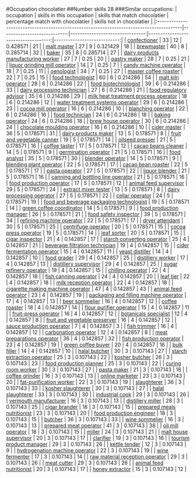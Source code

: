 #Occupation chocolatier
##Number skills 28
###Similar occupations:
| occupation                                                                              |   skills in this occupation |   skills that match chocolatier |   percentage match with chocolatier |   skills not in chocolatier |
|:----------------------------------------------------------------------------------------|----------------------------:|--------------------------------:|------------------------------------:|----------------------------:|
| [confectioner](confectioner.md)                                                         |                          33 |                              12 |                            0.428571 |                          21 |
| [malt master](malt_master.md)                                                           |                          27 |                               9 |                            0.321429 |                          18 |
| [brewmaster](brewmaster.md)                                                             |                          40 |                               8 |                            0.285714 |                          32 |
| [baker](baker.md)                                                                       |                          35 |                               8 |                            0.285714 |                          27 |
| [dairy products manufacturing worker](dairy_products_manufacturing_worker.md)           |                          27 |                               7 |                            0.25     |                          20 |
| [pastry maker](pastry_maker.md)                                                         |                          28 |                               7 |                            0.25     |                          21 |
| [liquor grinding mill operator](liquor_grinding_mill_operator.md)                       |                          14 |                               7 |                            0.25     |                           7 |
| [candy machine operator](candy_machine_operator.md)                                     |                          18 |                               7 |                            0.25     |                          11 |
| [oenologist](oenologist.md)                                                             |                          34 |                               7 |                            0.25     |                          27 |
| [master coffee roaster](master_coffee_roaster.md)                                       |                          22 |                               7 |                            0.25     |                          15 |
| [food technologist](food_technologist.md)                                               |                          60 |                               6 |                            0.214286 |                          54 |
| [malt kiln operator](malt_kiln_operator.md)                                             |                          28 |                               6 |                            0.214286 |                          22 |
| [food biotechnologist](food_biotechnologist.md)                                         |                          39 |                               6 |                            0.214286 |                          33 |
| [dairy processing technician](dairy_processing_technician.md)                           |                          27 |                               6 |                            0.214286 |                          21 |
| [food regulatory advisor](food_regulatory_advisor.md)                                   |                          35 |                               6 |                            0.214286 |                          29 |
| [milk heat treatment process operator](milk_heat_treatment_process_operator.md)         |                          18 |                               6 |                            0.214286 |                          12 |
| [water treatment systems operator](water_treatment_systems_operator.md)                 |                          29 |                               6 |                            0.214286 |                          23 |
| [cocoa mill operator](cocoa_mill_operator.md)                                           |                          16 |                               6 |                            0.214286 |                          10 |
| [blanching operator](blanching_operator.md)                                             |                          22 |                               6 |                            0.214286 |                          16 |
| [food technician](food_technician.md)                                                   |                          24 |                               6 |                            0.214286 |                          18 |
| [baking operator](baking_operator.md)                                                   |                          24 |                               6 |                            0.214286 |                          18 |
| [brew house operator](brew_house_operator.md)                                           |                          30 |                               6 |                            0.214286 |                          24 |
| [chocolate moulding operator](chocolate_moulding_operator.md)                           |                          16 |                               6 |                            0.214286 |                          10 |
| [cider master](cider_master.md)                                                         |                          36 |                               5 |                            0.178571 |                          31 |
| [dairy products maker](dairy_products_maker.md)                                         |                          13 |                               5 |                            0.178571 |                           8 |
| [fruit and vegetable canner](fruit_and_vegetable_canner.md)                             |                          19 |                               5 |                            0.178571 |                          14 |
| [oilseed presser](oilseed_presser.md)                                                   |                          21 |                               5 |                            0.178571 |                          16 |
| [coffee taster](coffee_taster.md)                                                       |                          17 |                               5 |                            0.178571 |                          12 |
| [cacao beans cleaner](cacao_beans_cleaner.md)                                           |                          14 |                               5 |                            0.178571 |                           9 |
| [germination operator](germination_operator.md)                                         |                          21 |                               5 |                            0.178571 |                          16 |
| [food analyst](food_analyst.md)                                                         |                          35 |                               5 |                            0.178571 |                          30 |
| [blender operator](blender_operator.md)                                                 |                          14 |                               5 |                            0.178571 |                           9 |
| [blending plant operator](blending_plant_operator.md)                                   |                          22 |                               5 |                            0.178571 |                          17 |
| [cacao bean roaster](cacao_bean_roaster.md)                                             |                          22 |                               5 |                            0.178571 |                          17 |
| [pasta operator](pasta_operator.md)                                                     |                          27 |                               5 |                            0.178571 |                          22 |
| [liquor blender](liquor_blender.md)                                                     |                          21 |                               5 |                            0.178571 |                          16 |
| [canning and bottling line operator](canning_and_bottling_line_operator.md)             |                          21 |                               5 |                            0.178571 |                          16 |
| [food production operator](food_production_operator.md)                                 |                          17 |                               5 |                            0.178571 |                          12 |
| [animal feed supervisor](animal_feed_supervisor.md)                                     |                          29 |                               5 |                            0.178571 |                          24 |
| [extract mixer tester](extract_mixer_tester.md)                                         |                          13 |                               5 |                            0.178571 |                           8 |
| [dairy processing operator](dairy_processing_operator.md)                               |                          27 |                               5 |                            0.178571 |                          22 |
| [cellar operator](cellar_operator.md)                                                   |                          24 |                               5 |                            0.178571 |                          19 |
| [food and beverage packaging technologist](food_and_beverage_packaging_technologist.md) |                          19 |                               5 |                            0.178571 |                          14 |
| [green coffee coordinator](green coffee coordinator.md)                                 |                          14 |                               5 |                            0.178571 |                           9 |
| [food production manager](food_production_manager.md)                                   |                          26 |                               5 |                            0.178571 |                          21 |
| [food safety inspector](food_safety_inspector.md)                                       |                          39 |                               5 |                            0.178571 |                          34 |
| [refining machine operator](refining_machine_operator.md)                               |                          22 |                               5 |                            0.178571 |                          17 |
| [dryer attendant](dryer_attendant.md)                                                   |                          30 |                               5 |                            0.178571 |                          25 |
| [centrifuge operator](centrifuge_operator.md)                                           |                          20 |                               5 |                            0.178571 |                          15 |
| [cocoa press operator](cocoa_press_operator.md)                                         |                          19 |                               5 |                            0.178571 |                          14 |
| [leaf sorter](leaf_sorter.md)                                                           |                          20 |                               5 |                            0.178571 |                          15 |
| [cigar inspector](cigar_inspector.md)                                                   |                          21 |                               4 |                            0.142857 |                          17 |
| [starch converting operator](starch_converting_operator.md)                             |                          25 |                               4 |                            0.142857 |                          21 |
| [beverage filtration technician](beverage_filtration_technician.md)                     |                          19 |                               4 |                            0.142857 |                          15 |
| [cider fermentation operator](cider_fermentation_operator.md)                           |                          15 |                               4 |                            0.142857 |                          11 |
| [yeast distiller](yeast_distiller.md)                                                   |                          14 |                               4 |                            0.142857 |                          10 |
| [food grader](food_grader.md)                                                           |                          29 |                               4 |                            0.142857 |                          25 |
| [distillery worker](distillery_worker.md)                                               |                          17 |                               4 |                            0.142857 |                          13 |
| [distillery supervisor](distillery_supervisor.md)                                       |                          29 |                               4 |                            0.142857 |                          25 |
| [sugar refinery operator](sugar_refinery_operator.md)                                   |                          19 |                               4 |                            0.142857 |                          15 |
| [chilling operator](chilling_operator.md)                                               |                          22 |                               4 |                            0.142857 |                          18 |
| [fish canning operator](fish_canning_operator.md)                                       |                          24 |                               4 |                            0.142857 |                          20 |
| [leaf tier](leaf_tier.md)                                                               |                          22 |                               4 |                            0.142857 |                          18 |
| [milk reception operator](milk_reception_operator.md)                                   |                          22 |                               4 |                            0.142857 |                          18 |
| [cigarette making machine operator](cigarette_making_machine_operator.md)               |                          47 |                               4 |                            0.142857 |                          43 |
| [animal feed operator](animal_feed_operator.md)                                         |                          23 |                               4 |                            0.142857 |                          19 |
| [packaging and filling machine operator](packaging_and_filling_machine_operator.md)     |                          17 |                               4 |                            0.142857 |                          13 |
| [beer sommelier](beer_sommelier.md)                                                     |                          16 |                               4 |                            0.142857 |                          12 |
| [coffee roaster](coffee_roaster.md)                                                     |                          18 |                               4 |                            0.142857 |                          14 |
| [flour purifier operator](flour_purifier_operator.md)                                   |                          15 |                               4 |                            0.142857 |                          11 |
| [fruit-press operator](fruit-press_operator.md)                                         |                          16 |                               4 |                            0.142857 |                          12 |
| [botanicals specialist](botanicals_specialist.md)                                       |                          12 |                               4 |                            0.142857 |                           8 |
| [fruit and vegetable preserver](fruit_and_vegetable_preserver.md)                       |                          16 |                               4 |                            0.142857 |                          12 |
| [sauce production operator](sauce_production_operator.md)                               |                           7 |                               4 |                            0.142857 |                           3 |
| [fish trimmer](fish_trimmer.md)                                                         |                          16 |                               4 |                            0.142857 |                          12 |
| [carbonation operator](carbonation_operator.md)                                         |                          12 |                               4 |                            0.142857 |                           8 |
| [meat preparations operator](meat_preparations_operator.md)                             |                          36 |                               4 |                            0.142857 |                          32 |
| [fish production operator](fish_production_operator.md)                                 |                          23 |                               4 |                            0.142857 |                          19 |
| [green coffee buyer](green_coffee_buyer.md)                                             |                          20 |                               4 |                            0.142857 |                          16 |
| [bulk filler](bulk_filler.md)                                                           |                          14 |                               4 |                            0.142857 |                          10 |
| [halal butcher](halal_butcher.md)                                                       |                          30 |                               3 |                            0.107143 |                          27 |
| [starch extraction operator](starch_extraction_operator.md)                             |                          25 |                               3 |                            0.107143 |                          22 |
| [kosher butcher](kosher_butcher.md)                                                     |                          26 |                               3 |                            0.107143 |                          23 |
| [food production planner](food_production_planner.md)                                   |                          25 |                               3 |                            0.107143 |                          22 |
| [curing room worker](curing_room_worker.md)                                             |                          30 |                               3 |                            0.107143 |                          27 |
| [pasta maker](pasta_maker.md)                                                           |                          21 |                               3 |                            0.107143 |                          18 |
| [coffee grinder](coffee_grinder.md)                                                     |                          16 |                               3 |                            0.107143 |                          13 |
| [online marketer](online_marketer.md)                                                   |                          23 |                               3 |                            0.107143 |                          20 |
| [fat-purification worker](fat-purification_worker.md)                                   |                          22 |                               3 |                            0.107143 |                          19 |
| [slaughterer](slaughterer.md)                                                           |                          36 |                               3 |                            0.107143 |                          33 |
| [kosher slaughterer](kosher_slaughterer.md)                                             |                          30 |                               3 |                            0.107143 |                          27 |
| [halal slaughterer](halal_slaughterer.md)                                               |                          33 |                               3 |                            0.107143 |                          30 |
| [industrial cook](industrial_cook.md)                                                   |                          29 |                               3 |                            0.107143 |                          26 |
| [vermouth manufacturer](vermouth_manufacturer.md)                                       |                          16 |                               3 |                            0.107143 |                          13 |
| [distillery miller](distillery_miller.md)                                               |                          28 |                               3 |                            0.107143 |                          25 |
| [cigar brander](cigar_brander.md)                                                       |                          18 |                               3 |                            0.107143 |                          15 |
| [prepared meals nutritionist](prepared_meals_nutritionist.md)                           |                          23 |                               3 |                            0.107143 |                          20 |
| [food production engineer](food_production_engineer.md)                                 |                          18 |                               3 |                            0.107143 |                          15 |
| [butcher](butcher.md)                                                                   |                          36 |                               3 |                            0.107143 |                          33 |
| [wine sommelier](wine_sommelier.md)                                                     |                          16 |                               3 |                            0.107143 |                          13 |
| [prepared meat operator](prepared_meat_operator.md)                                     |                          41 |                               3 |                            0.107143 |                          38 |
| [oil mill operator](oil_mill_operator.md)                                               |                          18 |                               3 |                            0.107143 |                          15 |
| [miller](miller.md)                                                                     |                          24 |                               3 |                            0.107143 |                          21 |
| [malt house supervisor](malt_house_supervisor.md)                                       |                          20 |                               3 |                            0.107143 |                          17 |
| [clarifier](clarifier.md)                                                               |                          19 |                               3 |                            0.107143 |                          16 |
| [tourism product manager](tourism_product_manager.md)                                   |                          29 |                               3 |                            0.107143 |                          26 |
| [kettle tender](kettle_tender.md)                                                       |                          12 |                               3 |                            0.107143 |                           9 |
| [hydrogenation machine operator](hydrogenation_machine_operator.md)                     |                          22 |                               3 |                            0.107143 |                          19 |
| [wine fermenter](wine_fermenter.md)                                                     |                          17 |                               3 |                            0.107143 |                          14 |
| [raw material reception operator](raw_material_reception_operator.md)                   |                          29 |                               3 |                            0.107143 |                          26 |
| [meat cutter](meat_cutter.md)                                                           |                          29 |                               3 |                            0.107143 |                          26 |
| [animal feed nutritionist](animal_feed_nutritionist.md)                                 |                          20 |                               3 |                            0.107143 |                          17 |
| [honey extractor](honey_extractor.md)                                                   |                          15 |                               3 |                            0.107143 |                          12 |
